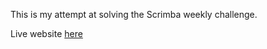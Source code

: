 This is my attempt at solving the Scrimba weekly challenge.

Live website [here](https://optimistic-cray-d30abb.netlify.app/)
